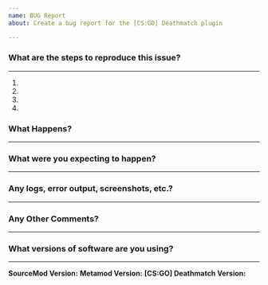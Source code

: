 ```yaml
---
name: BUG Report
about: Create a bug report for the [CS:GO] Deathmatch plugin

---
```

<!--(Thanks for reporting an issue! Please make sure you click the link above to view the issue guidelines, then fill out the blanks below.)-->

### What are the steps to reproduce this issue?
-------------------------------------------
1.
2.
3.
4.


### What Happens?
-------------


### What were you expecting to happen?
----------------------------------


### Any logs, error output, screenshots, etc.?
----------------------------
<!--(If it’s long, please paste to https://gist.github.com/ and insert the link here.)-->
<!--(e.g. SourceMod error.log, debug output of the Deathmatch plugin, etc.)-->


### Any Other Comments?
-------------------


### What versions of software are you using?
----------------------------------------
**SourceMod Version:**
**Metamod Version:**
**[CS:GO] Deathmatch Version:**
